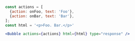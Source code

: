 ```jsx static
const actions = [
  {action: onFoo, text: 'Foo'},
  {action: onBar, text: 'Bar'},
];
const html = '<p>Foo. Bar.</p>'
```

```jsx static
<Bubble actions={actions} html={html} type="response" />
```
